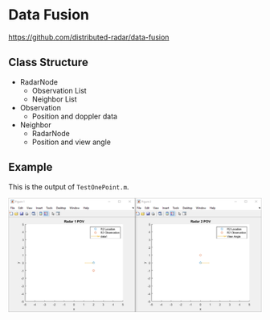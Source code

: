 # Data Fusion

<https://github.com/distributed-radar/data-fusion>

## Class Structure

* RadarNode
  * Observation List
  * Neighbor List
* Observation
  * Position and doppler data
* Neighbor
  * RadarNode
  * Position and view angle

## Example

This is the output of `TestOnePoint.m`.

![TestOnePoint](TestOnePoint.png)
